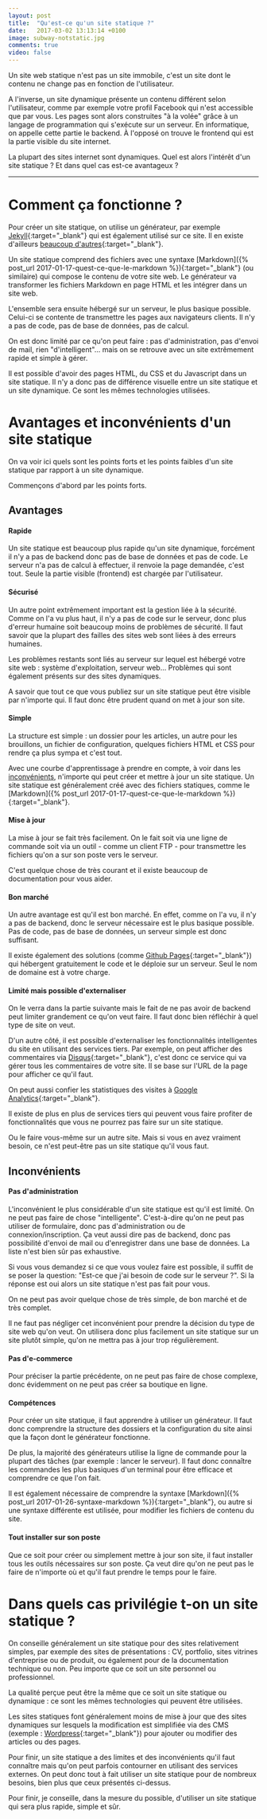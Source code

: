 ```yaml
---
layout: post
title:  "Qu'est-ce qu'un site statique ?"
date:   2017-03-02 13:13:14 +0100
image: subway-notstatic.jpg
comments: true
video: false
---
```


Un site web statique n'est pas un site immobile, c'est un site dont le contenu ne change pas en fonction de l'utilisateur.

A l'inverse, un site dynamique présente un contenu différent selon l'utilisateur, comme par exemple votre profil Facebook qui n'est accessible que par vous. Les pages sont alors construites "à la volée" grâce à un langage de programmation qui s'exécute sur un serveur. En informatique, on appelle cette partie le backend. À l'opposé on trouve le frontend qui est la partie visible du site internet.

La plupart des sites internet sont dynamiques. Quel est alors l'intérêt d'un site statique ? Et dans quel cas est-ce avantageux ?

* * *

# Comment ça fonctionne ?

Pour créer un site statique, on utilise un générateur, par exemple [Jekyll](https://jekyllrb.com/){:target="_blank"} qui est également utilisé sur ce site. Il en existe d'ailleurs [beaucoup d'autres](https://www.staticgen.com/){:target="_blank"}.

Un site statique comprend des fichiers avec une syntaxe [Markdown]({% post_url 2017-01-17-quest-ce-que-le-markdown %}){:target="_blank"} (ou similaire) qui compose le contenu de votre site web. Le générateur va transformer les fichiers Markdown en page HTML et les intégrer dans un site web.

L'ensemble sera ensuite hébergé sur un serveur, le plus basique possible. Celui-ci se contente de transmettre les pages aux navigateurs clients. Il n'y a pas de code, pas de base de données, pas de calcul.

On est donc limité par ce qu'on peut faire : pas d'administration, pas d'envoi de mail, rien "d'intelligent"... mais on se retrouve avec un site extrêmement rapide et simple à gérer.

Il est possible d'avoir des pages HTML, du CSS et du Javascript dans un site statique. Il n'y a donc pas de différence visuelle entre un site statique et un site dynamique. Ce sont les mêmes technologies utilisées.

# Avantages et inconvénients d'un site statique

On va voir ici quels sont les points forts et les points faibles d'un site statique par rapport à un site dynamique.

Commençons d'abord par les points forts.

## Avantages

#### Rapide

Un site statique est beaucoup plus rapide qu'un site dynamique, forcément il n'y a pas de backend donc pas de base de données et pas de code. Le serveur n'a pas de calcul à effectuer, il renvoie la page demandée, c'est tout. Seule la partie visible (frontend) est chargée par l'utilisateur.

#### Sécurisé

Un autre point extrêmement important est la gestion liée à la sécurité. Comme on l'a vu plus haut, il n'y a pas de code sur le serveur, donc plus d'erreur humaine soit beaucoup moins de problèmes de sécurité. Il faut savoir que la plupart des failles des sites web sont liées à des erreurs humaines.

Les problèmes restants sont liés au serveur sur lequel est hébergé votre site web : système d'exploitation, serveur web... Problèmes qui sont également présents sur des sites dynamiques.

A savoir que tout ce que vous publiez sur un site statique peut être visible par n'importe qui. Il faut donc être prudent quand on met à jour son site.

#### Simple

La structure est simple : un dossier pour les articles, un autre pour les brouillons, un fichier de configuration, quelques fichiers HTML et CSS pour rendre ça plus sympa et c'est tout.

Avec une courbe d'apprentissage à prendre en compte, à voir dans les [inconvénients](#comptences), n'importe qui peut créer et mettre à jour un site statique. Un site statique est généralement créé avec des fichiers statiques, comme le [Markdown]({% post_url 2017-01-17-quest-ce-que-le-markdown %}){:target="_blank"}.

#### Mise à jour

La mise à jour se fait très facilement. On le fait soit via une ligne de commande soit via un outil - comme un client FTP - pour transmettre les fichiers qu'on a sur son poste vers le serveur.

C'est quelque chose de très courant et il existe beaucoup de documentation pour vous aider.

#### Bon marché

Un autre avantage est qu'il est bon marché. En effet, comme on l'a vu, il n'y a pas de backend, donc le serveur nécessaire est le plus basique possible. Pas de code, pas de base de données, un serveur simple est donc suffisant.

Il existe également des solutions (comme [Github Pages](https://pages.github.com/){:target="_blank"}) qui hébergent gratuitement le code et le déploie sur un serveur. Seul le nom de domaine est à votre charge.

#### Limité mais possible d'externaliser

On le verra dans la partie suivante mais le fait de ne pas avoir de backend peut limiter grandement ce qu'on veut faire. Il faut donc bien réfléchir à quel type de site on veut.

D'un autre côté, il est possible d'externaliser les fonctionnalités intelligentes du site en utilisant des services tiers. Par exemple, on peut afficher des commentaires via [Disqus](https://disqus.com/){:target="_blank"}, c'est donc ce service qui va gérer tous les commentaires de votre site. Il se base sur l'URL de la page pour afficher ce qu'il faut.

On peut aussi confier les statistiques des visites à [Google Analytics](https://www.google.fr/intl/fr/analytics/){:target="_blank"}.

Il existe de plus en plus de services tiers qui peuvent vous faire profiter de fonctionnalités que vous ne pourrez pas faire sur un site statique.

Ou le faire vous-même sur un autre site. Mais si vous en avez vraiment besoin, ce n'est peut-être pas un site statique qu'il vous faut.

## Inconvénients

#### Pas d'administration

L'inconvénient le plus considérable d'un site statique est qu'il est limité. On ne peut pas faire de chose "intelligente". C'est-à-dire qu'on ne peut pas utiliser de formulaire, donc pas d'administration ou de connexion/inscription. Ça veut aussi dire pas de backend, donc pas possibilité d'envoi de mail ou d'enregistrer dans une base de données. La liste n'est bien sûr pas exhaustive.

Si vous vous demandez si ce que vous voulez faire est possible, il suffit de se poser la question: "Est-ce que j'ai besoin de code sur le serveur ?". Si la réponse est oui alors un site statique n'est pas fait pour vous.

On ne peut pas avoir quelque chose de très simple, de bon marché et de très complet.

Il ne faut pas négliger cet inconvénient pour prendre la décision du type de site web qu'on veut. On utilisera donc plus facilement un site statique sur un site plutôt simple, qu'on ne mettra pas à jour trop régulièrement.

#### Pas d'e-commerce

Pour préciser la partie précédente, on ne peut pas faire de chose complexe, donc évidemment on ne peut pas créer sa boutique en ligne.

#### Compétences

Pour créer un site statique, il faut apprendre à utiliser un générateur. Il faut donc comprendre la structure des dossiers et la configuration du site ainsi que la façon dont le générateur fonctionne.

De plus, la majorité des générateurs utilise la ligne de commande pour la plupart des tâches (par exemple : lancer le serveur). Il faut donc connaître les commandes les plus basiques d'un terminal pour être efficace et comprendre ce que l'on fait.

Il est également nécessaire de comprendre la syntaxe [Markdown]({% post_url 2017-01-26-syntaxe-markdown %}){:target="_blank"}, ou autre si une syntaxe différente est utilisée, pour modifier les fichiers de contenu du site.

#### Tout installer sur son poste

Que ce soit pour créer ou simplement mettre à jour son site, il faut installer tous les outils nécessaires sur son poste. Ça veut dire qu'on ne peut pas le faire de n'importe où et qu'il faut prendre le temps pour le faire.

# Dans quels cas privilégie t-on un site statique ?

On conseille généralement un site statique pour des sites relativement simples, par exemple des sites de présentations : CV, portfolio, sites vitrines d'entreprise ou de produit, ou également pour de la documentation technique ou non. Peu importe que ce soit un site personnel ou professionnel.

La qualité perçue peut être la même que ce soit un site statique ou dynamique : ce sont les mêmes technologies qui peuvent être utilisées.

Les sites statiques font généralement moins de mise à jour que des sites dynamiques sur lesquels la modification est simplifiée via des CMS (exemple : [Wordpress](https://fr.wordpress.com/){:target="_blank"}) pour ajouter ou modifier des articles ou des pages.

Pour finir, un site statique a des limites et des inconvénients qu'il faut connaître mais qu'on peut parfois contourner en utilisant des services externes. On peut donc tout à fait utiliser un site statique pour de nombreux besoins, bien plus que ceux présentés ci-dessus.

Pour finir, je conseille, dans la mesure du possible, d'utiliser un site statique qui sera plus rapide, simple et sûr.
